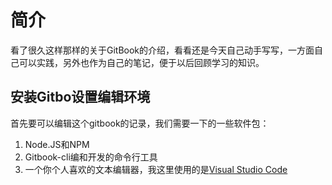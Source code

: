 # 简介

看了很久这样那样的关于GitBook的介绍，看看还是今天自己动手写写，一方面自己可以实践，另外也作为自己的笔记，便于以后回顾学习的知识。

## 安装Gitbo设置编辑环境

首先要可以编辑这个gitbook的记录，我们需要一下的一些软件包：

1. Node.JS和NPM
1. Gitbook-cli编和开发的命令行工具
1. 一个你个人喜欢的文本编辑器，我这里使用的是[Visual Studio Code](https://code.visualstudio.com/)
